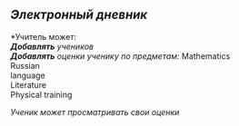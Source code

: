 
*Электронный дневник*
---
*Учитель может:<br>
*___Добавлять___ учеников*<br>
*___Добавлять___ оценки ученику по предметам:*
Mathematics<br>Russian<br>language<br>Literature<br>Physical training<br>

*Ученик может просматривать свои оценки*
